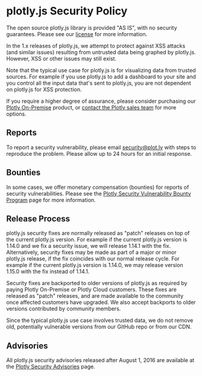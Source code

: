 # plotly.js Security Policy

The open source plotly.js library is provided "AS IS", with no security guarantees.  Please see our
[license](https://raw.githubusercontent.com/plotly/plotly.js/master/LICENSE) for more information.

In the 1.x releases of plotly.js, we attempt to protect against XSS attacks (and similar issues) resulting from
untrusted data being graphed by plotly.js.  However, XSS or other issues may still exist.

Note that the typical use case for plotly.js is for visualizing data from trusted sources.  For example if you use plotly.js to add a dashboard to your site and you control all the input data that's sent to plotly.js, you are not dependent on plotly.js for XSS protection.

If you require a higher degree of assurance, please consider purchasing our
[Plotly On-Premise](https://plot.ly/product/enterprise/) product, or [contact the Plotly sales team](mailto:sales@plot.ly)
for more options.

## Reports

To report a security vulnerability, please email security@plot.ly with steps to reproduce the problem. Please allow up to
24 hours for an initial response.

## Bounties

In some cases, we offer monetary compensation (bounties) for reports of security vulnerabilities.  Please see the [Plotly Security Vulnerability Bounty Program](http://help.plot.ly/security/) page for more information.

## Release Process

plotly.js security fixes are normally released as "patch" releases on top of the current plotly.js version.  For example if the current plotly.js version is 1.14.0 and we fix a security issue, we will release 1.14.1 with the fix.  Alternatively, security fixes may be made as part of a major or minor plotly.js release, if the fix coincides with our normal release cycle.  For example if the current plotly.js version is 1.14.0, we may release version 1.15.0 with the fix instead of 1.14.1.

Security fixes are backported to older versions of plotly.js as required by paying Plotly On-Premise or Plotly Cloud customers.  These fixes are released as "patch" releases, and are made available to the community once affected customers have upgraded.  We also accept backports to older versions contributed by community members.

Since the typical plotly.js use case involves trusted data, we do not remove old, potentially vulnerable versions from our GitHub repo or from our CDN.

## Advisories

All plotly.js security advisories released after August 1, 2016 are available at the [Plotly Security Advisories](http://help.plot.ly/security-advisories/) page.
